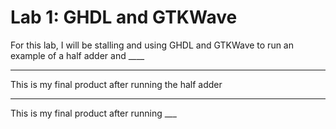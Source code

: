 # Lab 1: GHDL and GTKWave
For this lab, I will be stalling and using GHDL and GTKWave to run an example of a half adder and ____ 

---
This is my final product after running the half adder 

---
This is my final product after running ___
